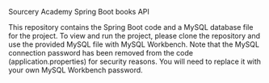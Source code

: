 Sourcery Academy Spring Boot books API

This repository contains the Spring Boot code and a MySQL database file for the project. To view and run the project, please clone the repository and use the provided MySQL file with MySQL Workbench. Note that the MySQL connection password has been removed from the code (application.properties) for security reasons. You will need to replace it with your own MySQL Workbench password.
